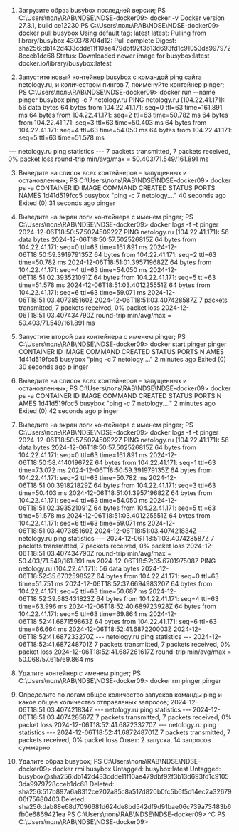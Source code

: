 1. Загрузите образ busybox последней версии;
PS C:\Users\поль\RAB\NDSE\NDSE-docker09> docker -v
Docker version 27.3.1, build ce12230
PS C:\Users\поль\RAB\NDSE\NDSE-docker09> docker pull busybox
Using default tag: latest
latest: Pulling from library/busybox
430378704d12: Pull complete
Digest: sha256:db142d433cdde11f10ae479dbf92f3b13d693fd1c91053da9979728cceb1dc68
Status: Downloaded newer image for busybox:latest
docker.io/library/busybox:latest

2. Запустите новый контейнер busybox с командой ping сайта netology.ru, и количеством пингов 7, поименуйте контейнер pinger;
PS C:\Users\поль\RAB\NDSE\NDSE-docker09> docker run --name pinger busybox ping -c 7 netology.ru
PING netology.ru (104.22.41.171): 56 data bytes
64 bytes from 104.22.41.171: seq=0 ttl=63 time=161.891 ms
64 bytes from 104.22.41.171: seq=2 ttl=63 time=50.782 ms
64 bytes from 104.22.41.171: seq=3 ttl=63 time=50.403 ms
64 bytes from 104.22.41.171: seq=4 ttl=63 time=54.050 ms
64 bytes from 104.22.41.171: seq=5 ttl=63 time=51.578 ms

--- netology.ru ping statistics ---
7 packets transmitted, 7 packets received, 0% packet loss
round-trip min/avg/max = 50.403/71.549/161.891 ms

3. Выведите на список всех контейнеров - запущенных и остановленных;
PS C:\Users\поль\RAB\NDSE\NDSE-docker09> docker ps -a
CONTAINER ID   IMAGE     COMMAND                  CREATED          STATUS                      PORTS     
NAMES
1d41d519fcc5   busybox   "ping -c 7 netology.…"   40 seconds ago   Exited (0) 31 seconds ago
pinger

4. Выведите на экран логи контейнера с именем pinger;
PS C:\Users\поль\RAB\NDSE\NDSE-docker09> docker logs -f -t pinger
2024-12-06T18:50:57.502450922Z PING netology.ru (104.22.41.171): 56 data bytes
2024-12-06T18:50:57.502526815Z 64 bytes from 104.22.41.171: seq=0 ttl=63 time=161.891 ms
2024-12-06T18:50:59.391979135Z 64 bytes from 104.22.41.171: seq=2 ttl=63 time=50.782 ms
2024-12-06T18:51:01.395719682Z 64 bytes from 104.22.41.171: seq=4 ttl=63 time=54.050 ms
2024-12-06T18:51:02.393521091Z 64 bytes from 104.22.41.171: seq=5 ttl=63 time=51.578 ms
2024-12-06T18:51:03.401225551Z 64 bytes from 104.22.41.171: seq=6 ttl=63 time=59.071 ms
2024-12-06T18:51:03.407385160Z
2024-12-06T18:51:03.407428587Z 7 packets transmitted, 7 packets received, 0% packet loss
2024-12-06T18:51:03.407434790Z round-trip min/avg/max = 50.403/71.549/161.891 ms

5. Запустите второй раз контейнера с именем pinger;
PS C:\Users\поль\RAB\NDSE\NDSE-docker09> docker start pinger
pinger
CONTAINER ID   IMAGE     COMMAND                  CREATED         STATUS                      PORTS     N
AMES
1d41d519fcc5   busybox   "ping -c 7 netology.…"   2 minutes ago   Exited (0) 30 seconds ago             p
inger

6. Выведите на список всех контейнеров - запущенных и остановленных;
PS C:\Users\поль\RAB\NDSE\NDSE-docker09> docker ps -a
CONTAINER ID   IMAGE     COMMAND                  CREATED         STATUS                      PORTS     N
AMES
1d41d519fcc5   busybox   "ping -c 7 netology.…"   2 minutes ago   Exited (0) 42 seconds ago             p
inger

7. Выведите на экран логи контейнера с именем pinger;
PS C:\Users\поль\RAB\NDSE\NDSE-docker09> docker logs -f -t pinger
2024-12-06T18:50:57.502450922Z PING netology.ru (104.22.41.171): 56 data bytes
2024-12-06T18:50:57.502526815Z 64 bytes from 104.22.41.171: seq=0 ttl=63 time=161.891 ms
2024-12-06T18:50:58.414019672Z 64 bytes from 104.22.41.171: seq=1 ttl=63 time=73.072 ms
2024-12-06T18:50:59.391979135Z 64 bytes from 104.22.41.171: seq=2 ttl=63 time=50.782 ms
2024-12-06T18:51:00.391821829Z 64 bytes from 104.22.41.171: seq=3 ttl=63 time=50.403 ms
2024-12-06T18:51:01.395719682Z 64 bytes from 104.22.41.171: seq=4 ttl=63 time=54.050 ms
2024-12-06T18:51:02.393521091Z 64 bytes from 104.22.41.171: seq=5 ttl=63 time=51.578 ms
2024-12-06T18:51:03.401225551Z 64 bytes from 104.22.41.171: seq=6 ttl=63 time=59.071 ms
2024-12-06T18:51:03.407385160Z
2024-12-06T18:51:03.407421834Z --- netology.ru ping statistics ---
2024-12-06T18:51:03.407428587Z 7 packets transmitted, 7 packets received, 0% packet loss
2024-12-06T18:51:03.407434790Z round-trip min/avg/max = 50.403/71.549/161.891 ms
2024-12-06T18:52:35.670197508Z PING netology.ru (104.22.41.171): 56 data bytes
2024-12-06T18:52:35.670259852Z 64 bytes from 104.22.41.171: seq=0 ttl=63 time=51.751 ms
2024-12-06T18:52:37.669498320Z 64 bytes from 104.22.41.171: seq=2 ttl=63 time=50.687 ms
2024-12-06T18:52:39.683431823Z 64 bytes from 104.22.41.171: seq=4 ttl=63 time=63.996 ms
2024-12-06T18:52:40.689723928Z 64 bytes from 104.22.41.171: seq=5 ttl=63 time=69.864 ms
2024-12-06T18:52:41.687159863Z 64 bytes from 104.22.41.171: seq=6 ttl=63 time=66.664 ms
2024-12-06T18:52:41.687220003Z
2024-12-06T18:52:41.687233270Z --- netology.ru ping statistics ---
2024-12-06T18:52:41.687248701Z 7 packets transmitted, 7 packets received, 0% packet loss
2024-12-06T18:52:41.687261617Z round-trip min/avg/max = 50.068/57.615/69.864 ms

8. Удалите контейнер с именем pinger;
PS C:\Users\поль\RAB\NDSE\NDSE-docker09> docker rm pinger
pinger

9. Определите по логам общее количество запусков команды ping и какое общее количество отправленых запросов;
2024-12-06T18:51:03.407421834Z --- netology.ru ping statistics ---
2024-12-06T18:51:03.407428587Z 7 packets transmitted, 7 packets received, 0% packet loss
2024-12-06T18:52:41.687233270Z --- netology.ru ping statistics ---
2024-12-06T18:52:41.687248701Z 7 packets transmitted, 7 packets received, 0% packet loss
Ответ: 2 запуска, 14 запросов суммарно

10. Удалите образ busybox;
PS C:\Users\поль\RAB\NDSE\NDSE-docker09> docker rmi busybox
Untagged: busybox:latest
Untagged: busybox@sha256:db142d433cdde11f10ae479dbf92f3b13d693fd1c91053da9979728cceb1dc68
Deleted: sha256:517b897a6a8312ce202a85c8a517d820b0fc5b6f5d14ec2a3267906f75680403
Deleted: sha256:dab88e68d7096681d624de8bd542df9d91bae06c739a73483b6fb0e6869421ea
PS C:\Users\поль\RAB\NDSE\NDSE-docker09> ^C
PS C:\Users\поль\RAB\NDSE\NDSE-docker09>